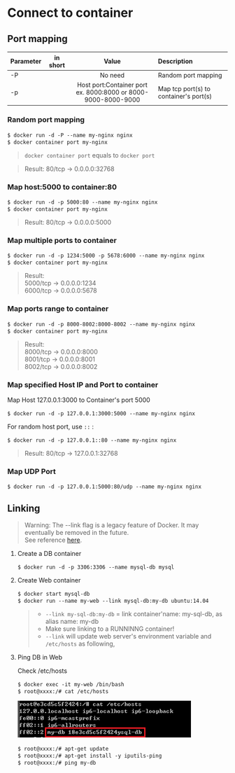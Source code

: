 # Connect to container

## Port mapping

|        Parameter        | in short | Value | Description |
|:------------------------|:--------:|:-----:|:------------|
| -P |  | No need | Random port mapping |
| -p |  | Host port:Container port <br /> ex. 8000:8000 or 8000-9000-8000-9000 | Map tcp port(s) to container's port(s) |


### Random port mapping

```
$ docker run -d -P --name my-nginx nginx
$ docker container port my-nginx 
```

> `docker container port` equals to `docker port`

> Result: 80/tcp -> 0.0.0.0:32768




### Map host:5000 to container:80

```
$ docker run -d -p 5000:80 --name my-nginx nginx
$ docker container port my-nginx
```

> Result: 80/tcp -> 0.0.0.0:5000


### Map multiple ports to container

```
$ docker run -d -p 1234:5000 -p 5678:6000 --name my-nginx nginx
$ docker container port my-nginx
```

> Result: <br />
> 5000/tcp -> 0.0.0.0:1234 <br />
> 6000/tcp -> 0.0.0.0:5678



### Map ports range to container

```
$ docker run -d -p 8000-8002:8000-8002 --name my-nginx nginx
$ docker container port my-nginx
```

> Result: <br />
> 8000/tcp -> 0.0.0.0:8000 <br />
> 8001/tcp -> 0.0.0.0:8001 <br />
> 8002/tcp -> 0.0.0.0:8002 <br />



### Map specified Host IP and Port to container

Map Host 127.0.0.1:3000 to Container's port 5000

```
$ docker run -d -p 127.0.0.1:3000:5000 --name my-nginx nginx
```


For random host port, use `::` :

```
$ docker run -d -p 127.0.0.1::80 --name my-nginx nginx
```

> Result: 80/tcp -> 127.0.0.1:32768


### Map UDP Port

```
$ docker run -d -p 127.0.0.1:5000:80/udp --name my-nginx nginx
```


## Linking

> Warning: The --link flag is a legacy feature of Docker. It may eventually be removed in the future. <br />
> See reference [here](https://docs.docker.com/network/links/).

1. Create a DB container

    ```
    $ docker run -d -p 3306:3306 --name mysql-db mysql
    ```


2. Create Web container

    ```
    $ docker start mysql-db
    $ docker run --name my-web --link mysql-db:my-db ubuntu:14.04
    ```

    > * `--link my-sql-db:my-db` = link container'name: my-sql-db, as alias name: my-db  
    > * Make sure linking to a RUNNINNG container!
    > * `--link` will update web server's environment variable and `/etc/hosts` as following,

3. Ping DB in Web

    Check /etc/hosts
    
    ```
    $ docker exec -it my-web /bin/bash
    $ root@xxxx:/# cat /etc/hosts
    ```
     
    ![](assets/001.png) 


    ```
    $ root@xxxx:/# apt-get update 
    $ root@xxxx:/# apt-get install -y iputils-ping 
    $ root@xxxx:/# ping my-db
    ```
